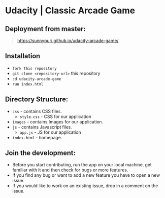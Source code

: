 # Udacity | Classic Arcade Game

## Deployment from master:
>   https://sunnypuri.github.io/udacity-arcade-game/

## Installation

* `fork this repository`
* `git clone <repository-url>` this repository
* `cd udacity-arcade-game`
* `run index.html`

## Directory Structure:

- `css` - contains CSS files.
  - `style.css` - CSS for our application
- `images` - contains Images for our application.
- `js` - contains Javascript files.
  - `app.js` - JS for our application
- `index.html` - homepage.

## Join the development:

* Before you start contributing, run the app on your local machine, get familiar with it and then check for bugs 
or more features.
* If you find any bug or want to add a new feature you have to open a new issue.
* If you would like to work on an existing issue, drop in a comment on the issue.
